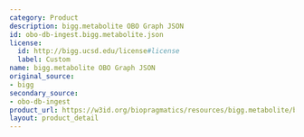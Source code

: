 ```yaml
---
category: Product
description: bigg.metabolite OBO Graph JSON
id: obo-db-ingest.bigg.metabolite.json
license:
  id: http://bigg.ucsd.edu/license#license
  label: Custom
name: bigg.metabolite OBO Graph JSON
original_source:
- bigg
secondary_source:
- obo-db-ingest
product_url: https://w3id.org/biopragmatics/resources/bigg.metabolite/bigg.metabolite.json
layout: product_detail
---
```

